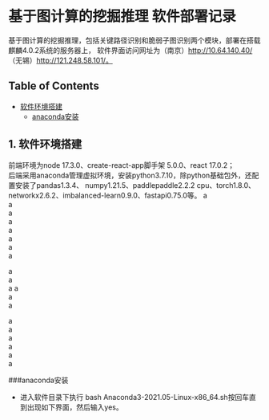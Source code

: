 # 基于图计算的挖掘推理 软件部署记录
基于图计算的挖掘推理，包括关键路径识别和脆弱子图识别两个模块，部署在搭载麒麟4.0.2系统的服务器上，
软件界面访问网址为（南京）http://10.64.140.40/ （无锡）http://121.248.58.101/。

## Table of Contents
- [软件环境搭建](#软件环境搭建)
  - [anaconda安装](#title)
## 1. 软件环境搭建
前端环境为node 17.3.0、create-react-app脚手架 5.0.0、react 17.0.2；  
后端采用anaconda管理虚拟环境，安装python3.7.10，除python基础包外，还配置安装了pandas1.3.4、
numpy1.21.5、paddlepaddle2.2.2 cpu、torch1.8.0、networkx2.6.2、imbalanced-learn0.9.0、fastapi0.75.0等。
a  
a  
a  
a  
a  
a  
a  
a  

a  
a  
a
a  
a  
a  

a  
a  
a  
a  
a  
a  

###anaconda安装  
  - 进入软件目录下执行 bash Anaconda3-2021.05-Linux-x86_64.sh按回车直到出现如下界面，然后输入yes。
